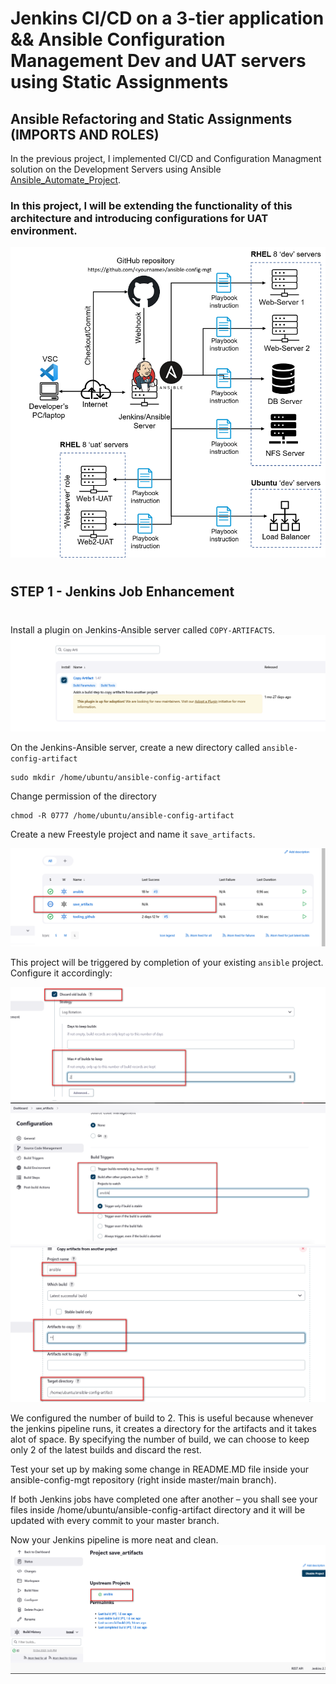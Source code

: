 # Jenkins CI/CD on a 3-tier application && Ansible Configuration Management Dev and UAT servers using Static Assignments

## Ansible Refactoring and Static Assignments (IMPORTS AND ROLES)

In the previous project, I implemented CI/CD and Configuration Managment solution on the Development Servers using Ansible [Ansible_Automate_Project](https://github.com/Micah-Shallom/DevOps_Projects/tree/main/11.ANSIBLE%E2%80%93AUTOMATE_PROJECT_7_TO_10).


### **In this project, I will be extending the functionality of this architecture and introducing configurations for UAT environment.**

![](./img/1.architectureproject12.png)
#

## STEP 1 - Jenkins Job Enhancement
#

Install a plugin on Jenkins-Ansible server called `COPY-ARTIFACTS`.
![](./img/2.copyartifact.png)

On the Jenkins-Ansible server, create a new directory called `ansible-config-artifact` <br/>
```
sudo mkdir /home/ubuntu/ansible-config-artifact
```
Change permission of the directory
```
chmod -R 0777 /home/ubuntu/ansible-config-artifact
```

Create a new Freestyle project and name it `save_artifacts`.

![](./img/3.save_artifacts.png)

This project will be triggered by completion of your existing `ansible` project. Configure it accordingly:

![](./img/4a.saveartifact_setup.png)
![](./img/4b.buildtrigger.png)
![](./img/4c.destinationcop.png)

We configured the number of build to 2. This is useful because whenever the jenkins pipeline runs, it creates a directory for the artifacts and it takes alot of space. By specifying the number of build, we can choose to keep only 2 of the latest builds and discard the rest.

Test your set up by making some change in README.MD file inside your ansible-config-mgt repository (right inside master/main branch).

If both Jenkins jobs have completed one after another – you shall see your files inside /home/ubuntu/ansible-config-artifact directory and it will be updated with every commit to your master branch.

Now your Jenkins pipeline is more neat and clean.
![](./img/5.triggeredansible.png)
#
